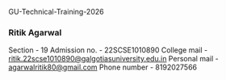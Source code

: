 GU-Technical-Training-2026

### Ritik Agarwal
Section - 19
Admission no. - 22SCSE1010890
College mail - ritik.22scse1010890@galgotiasuniversity.edu.in
Personal mail - agarwalritik80@gmail.com
Phone number - 8192027566